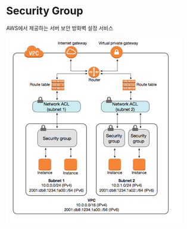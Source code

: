 Security Group
===

AWS에서 제공하는 서버 보안 방화벽 설정 서비스

![Security Diagram](./images/security-diagram.png)




